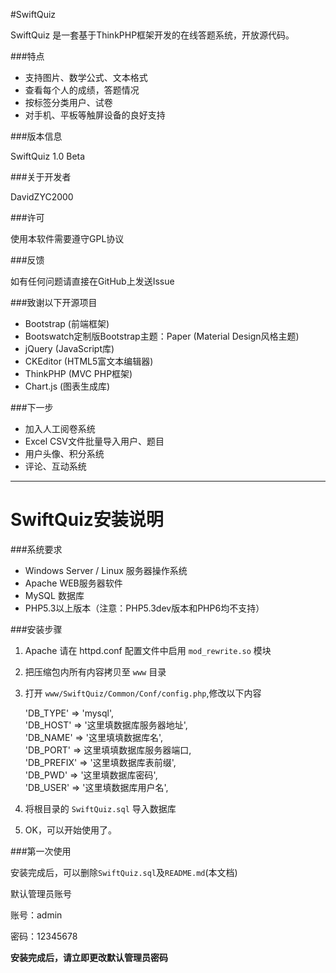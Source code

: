 ﻿#SwiftQuiz

SwiftQuiz 是一套基于ThinkPHP框架开发的在线答题系统，开放源代码。

###特点

* 支持图片、数学公式、文本格式
* 查看每个人的成绩，答题情况
* 按标签分类用户、试卷
* 对手机、平板等触屏设备的良好支持

###版本信息

SwiftQuiz 1.0 Beta

###关于开发者

DavidZYC2000

###许可

使用本软件需要遵守GPL协议

###反馈

如有任何问题请直接在GitHub上发送Issue

###致谢以下开源项目

* Bootstrap (前端框架)
* Bootswatch定制版Bootstrap主题：Paper (Material Design风格主题)
* jQuery (JavaScript库)
* CKEditor (HTML5富文本编辑器)
* ThinkPHP (MVC PHP框架)
* Chart.js (图表生成库)

###下一步

* 加入人工阅卷系统
* Excel CSV文件批量导入用户、题目
* 用户头像、积分系统
* 评论、互动系统

-----------------------------

# SwiftQuiz安装说明

###系统要求

* Windows Server / Linux 服务器操作系统
* Apache WEB服务器软件
* MySQL 数据库
* PHP5.3以上版本（注意：PHP5.3dev版本和PHP6均不支持）

###安装步骤

1. Apache 请在 httpd.conf 配置文件中启用 `mod_rewrite.so` 模块
2. 把压缩包内所有内容拷贝至 `www` 目录
3. 打开 `www/SwiftQuiz/Common/Conf/config.php`,修改以下内容

	'DB_TYPE' => 'mysql',  
	'DB_HOST' => '这里填数据库服务器地址',  
	'DB_NAME' => '这里填填数据库名',  
	'DB_PORT' => 这里填填数据库服务器端口,  
	'DB_PREFIX' => '这里填数据库表前缀',  
	'DB_PWD' => '这里填数据库密码',  
	'DB_USER' => '这里填数据库用户名',

4. 将根目录的 `SwiftQuiz.sql` 导入数据库
5. OK，可以开始使用了。

###第一次使用

安装完成后，可以删除`SwiftQuiz.sql`及`README.md`(本文档)

默认管理员账号
 
账号：admin
 
密码：12345678

**安装完成后，请立即更改默认管理员密码**
 
 